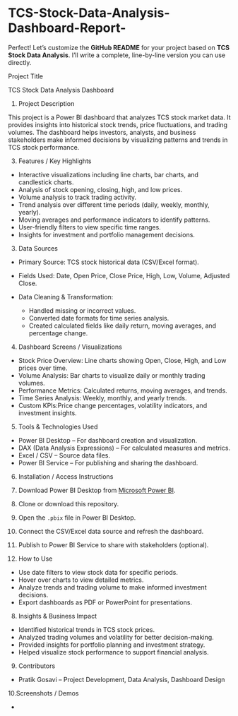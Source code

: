 # TCS-Stock-Data-Analysis-Dashboard-Report-
Perfect! Let’s customize the **GitHub README** for your project based on **TCS Stock Data Analysis**. I’ll write a complete, line-by-line version you can use directly.

Project Title

TCS Stock Data Analysis Dashboard
1. Project Description

This project is a Power BI dashboard that analyzes TCS stock market data. It provides insights into historical stock trends, price fluctuations, and trading volumes. The dashboard helps investors, analysts, and business stakeholders make informed decisions by visualizing patterns and trends in TCS stock performance.

3. Features / Key Highlights
   
* Interactive visualizations including line charts, bar charts, and candlestick charts.
* Analysis of stock opening, closing, high, and low prices.
* Volume analysis to track trading activity.
* Trend analysis over different time periods (daily, weekly, monthly, yearly).
* Moving averages and performance indicators to identify patterns.
* User-friendly filters to view specific time ranges.
* Insights for investment and portfolio management decisions.

3. Data Sources

* Primary Source: TCS stock historical data (CSV/Excel format).
* Fields Used: Date, Open Price, Close Price, High, Low, Volume, Adjusted Close.
* Data Cleaning & Transformation:

  * Handled missing or incorrect values.
  * Converted date formats for time series analysis.
  * Created calculated fields like daily return, moving averages, and percentage change.

4. Dashboard Screens / Visualizations

* Stock Price Overview: Line charts showing Open, Close, High, and Low prices over time.
* Volume Analysis: Bar charts to visualize daily or monthly trading volumes.
* Performance Metrics: Calculated returns, moving averages, and trends.
* Time Series Analysis: Weekly, monthly, and yearly trends.
* Custom KPIs:Price change percentages, volatility indicators, and investment insights.

5. Tools & Technologies Used

* Power BI Desktop – For dashboard creation and visualization.
* DAX (Data Analysis Expressions) – For calculated measures and metrics.
* Excel / CSV – Source data files.
* Power BI Service – For publishing and sharing the dashboard.

6. Installation / Access Instructions

1. Download Power BI Desktop from [Microsoft Power BI](https://powerbi.microsoft.com/desktop/).
2. Clone or download this repository.
3. Open the `.pbix` file in Power BI Desktop.
4. Connect the CSV/Excel data source and refresh the dashboard.
5. Publish to Power BI Service to share with stakeholders (optional).

7. How to Use

* Use date filters to view stock data for specific periods.
* Hover over charts to view detailed metrics.
* Analyze trends and trading volume to make informed investment decisions.
* Export dashboards as PDF or PowerPoint for presentations.

8. Insights & Business Impact

* Identified historical trends in TCS stock prices.
* Analyzed trading volumes and volatility for better decision-making.
* Provided insights for portfolio planning and investment strategy.
* Helped visualize stock performance to support financial analysis.

9. Contributors

* Pratik Gosavi – Project Development, Data Analysis, Dashboard Design

10.Screenshots / Demos

*
